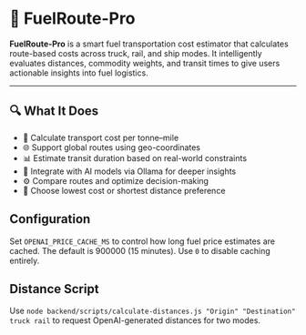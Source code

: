 # 🚛 FuelRoute-Pro

**FuelRoute-Pro** is a smart fuel transportation cost estimator that calculates route-based costs across truck, rail, and ship modes. It intelligently evaluates distances, commodity weights, and transit times to give users actionable insights into fuel logistics.

---

## 🔍 What It Does

- 🚚 Calculate transport cost per tonne–mile
- 🌐 Support global routes using geo-coordinates
- 📊 Estimate transit duration based on real-world constraints
- 🤖 Integrate with AI models via Ollama for deeper insights
- ⚙️ Compare routes and optimize decision-making
- 🎯 Choose lowest cost or shortest distance preference

## Configuration

Set `OPENAI_PRICE_CACHE_MS` to control how long fuel price estimates are cached.
The default is 900000 (15 minutes). Use `0` to disable caching entirely.

## Distance Script

Use `node backend/scripts/calculate-distances.js "Origin" "Destination" truck rail` to request OpenAI-generated distances for two modes.
